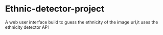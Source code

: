 # Ethnic-detector-project
A web user interface build to guess the ethnicity of the image url,it uses the ethnicity detector API 
